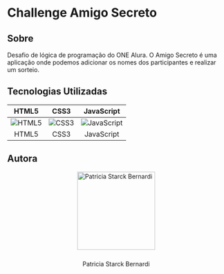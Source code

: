 # Challenge Amigo Secreto

## Sobre
Desafio de lógica de programação do ONE Alura.
O Amigo Secreto é uma aplicação onde podemos adicionar os nomes dos participantes e realizar um sorteio.

## Tecnologias Utilizadas

| HTML5 | CSS3 | JavaScript |
|:-:|:-:|:-:|
| ![HTML5](https://cdn.jsdelivr.net/gh/devicons/devicon/icons/html5/html5-original.svg) | ![CSS3](https://cdn.jsdelivr.net/gh/devicons/devicon/icons/css3/css3-original.svg) | ![JavaScript](https://cdn.jsdelivr.net/gh/devicons/devicon/icons/javascript/javascript-original.svg) |
| HTML5 | CSS3 | JavaScript |

## Autora

<div style="display: flex; flex-direction: column; justify-content: center; align-items: center;">
  <img src="https://avatars.githubusercontent.com/u/99268893?v=4" width="180" height="180" alt="Patricia Starck Bernardi">
  <div style="text-align: center; margin-top: 10px;">
    <p>Patricia Starck Bernardi</p>
  </div>
</div>



